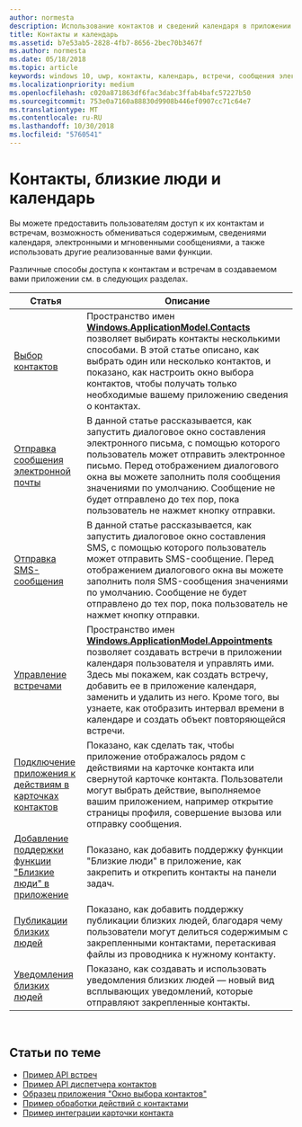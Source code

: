 ```yaml
---
author: normesta
description: Использование контактов и сведений календаря в приложении UWP.
title: Контакты и календарь
ms.assetid: b7e53ab5-2828-4fb7-8656-2bec70b3467f
ms.author: normesta
ms.date: 05/18/2018
ms.topic: article
keywords: windows 10, uwp, контакты, календарь, встречи, сообщения электронной почты
ms.localizationpriority: medium
ms.openlocfilehash: c020a871863df6fac3dabc3ffab4bafc57227b50
ms.sourcegitcommit: 753e0a7160a88830d9908b446ef0907cc71c64e7
ms.translationtype: MT
ms.contentlocale: ru-RU
ms.lasthandoff: 10/30/2018
ms.locfileid: "5760541"
---
```

# <a name="contacts-my-people-and-calendar"></a>Контакты, близкие люди и календарь


Вы можете предоставить пользователям доступ к их контактам и встречам, возможность обмениваться содержимым, сведениями календаря, электронными и мгновенными сообщениями, а также использовать другие реализованные вами функции.

Различные способы доступа к контактам и встречам в создаваемом вами приложении см. в следующих разделах.

| Статья | Описание |
|-------|-------------|
| [Выбор контактов](selecting-contacts.md) | Пространство имен [<strong>Windows.ApplicationModel.Contacts</strong>](https://msdn.microsoft.com/library/windows/apps/BR225002) позволяет выбирать контакты несколькими способами. В этой статье описано, как выбрать один или несколько контактов, и показано, как настроить окно выбора контактов, чтобы получать только необходимые вашему приложению сведения о контактах. |
| [Отправка сообщения электронной почты](sending-email.md) | В данной статье рассказывается, как запустить диалоговое окно составления электронного письма, с помощью которого пользователь может отправить электронное письмо. Перед отображением диалогового окна вы можете заполнить поля сообщения значениями по умолчанию. Сообщение не будет отправлено до тех пор, пока пользователь не нажмет кнопку отправки. |
| [Отправка SMS-сообщения](sending-an-sms-message.md) | В данной статье рассказывается, как запустить диалоговое окно составления SMS, с помощью которого пользователь может отправить SMS-сообщение. Перед отображением диалогового окна вы можете заполнить поля SMS-сообщения значениями по умолчанию. Сообщение не будет отправлено до тех пор, пока пользователь не нажмет кнопку отправки. |
| [Управление встречами](managing-appointments.md) | Пространство имен [<strong>Windows.ApplicationModel.Appointments</strong>](https://msdn.microsoft.com/library/windows/apps/Dn263359) позволяет создавать встречи в приложении календаря пользователя и управлять ими. Здесь мы покажем, как создать встречу, добавить ее в приложение календаря, заменить и удалить из него. Кроме того, вы узнаете, как отобразить интервал времени в календаре и создать объект повторяющейся встречи. |
| [Подключение приложения к действиям в карточках контактов](integrating-with-contacts.md) | Показано, как сделать так, чтобы приложение отображалось рядом с действиями на карточке контакта или свернутой карточке контакта. Пользователи могут выбрать действие, выполняемое вашим приложением, например открытие страницы профиля, совершение вызова или отправку сообщения. |
| [Добавление поддержки функции "Близкие люди" в приложение](my-people-support.md) | Показано, как добавить поддержку функции "Близкие люди" в приложение, как закрепить и открепить контакты на панели задач. |
| [Публикации близких людей](my-people-sharing.md) | Показано, как добавить поддержку публикации близких людей, благодаря чему пользователи могут делиться содержимым с закрепленными контактами, перетаскивая файлы из проводника к нужному контакту. |
| [Уведомления близких людей](my-people-notifications.md) | Показано, как создавать и использовать уведомления близких людей — новый вид всплывающих уведомлений, которые отправляют закрепленные контакты. |

 

## <a name="related-topics"></a>Статьи по теме

* [Пример API встреч](http://go.microsoft.com/fwlink/p/?linkid=309836)
* [Пример API диспетчера контактов](http://go.microsoft.com/fwlink/p/?LinkID=310079)
* [Образец приложения "Окно выбора контактов"](http://go.microsoft.com/fwlink/p/?linkid=231575)
* [Пример обработки действий с контактами](http://go.microsoft.com/fwlink/p/?LinkID=320151)
* [Пример интеграции карточки контакта](https://github.com/Microsoft/Windows-universal-samples/tree/master/Samples/ContactCardIntegration)
